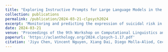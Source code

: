 ```yaml
---
title: "Exploring Instructive Prompts for Large Language Models in the Extraction of Evidence for Supporting Assigned Suicidal Risk Levels"
collection: publications
permalink: /publication/2024-03-21-clpsych2024
excerpt: 'Monitoring and predicting the expression of suicidal risk in individuals’ social media posts is a central focus in clinical NLP. Yet, existing approaches frequently lack a crucial explainability component necessary for extracting evidence related to an individual’s mental health state. We describe the CSIRO Data61 team’s evidence extraction system submitted to the CLPsych 2024 shared task. The task aims to investigate the zero-shot capabilities of open-source LLM in extracting evidence regarding an individual’s assigned suicide risk level from social media discourse. The results are assessed against ground truth evidence annotated by psychological experts, with an achieved recall-oriented BERTScore of 0.919. Our findings suggest that LLMs showcase strong feasibility in the extraction of information supporting the evaluation of suicidal risk in social media discourse. Opportunities for refinement exist, notably in crafting concise and effective instructions to guide the extraction process.'
date: 2024-03-21
venue: 'Proceedings of the 9th Workshop on Computational Linguistics and Clinical Psychology (CLPsych 2024), pages 197–202, St. Julians, Malta. Association for Computational Linguistics.'
paperurl: 'https://aclanthology.org/2024.clpsych-1.17.pdf'
citation: 'Jiyu Chen, Vincent Nguyen, Xiang Dai, Diego Molla-Aliod, Cecile Paris, and Sarvnaz Karimi. 2024. Exploring Instructive Prompts for Large Language Models in the Extraction of Evidence for Supporting Assigned Suicidal Risk Levels. In Proceedings of the 9th Workshop on Computational Linguistics and Clinical Psychology (CLPsych 2024), pages 197–202, St. Julians, Malta. Association for Computational Linguistics.'
---
```

